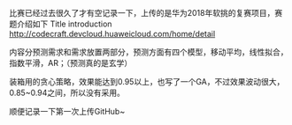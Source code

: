 比赛已经过去很久了才有空记录一下，上传的是华为2018年软挑的复赛项目，赛题介绍如下
Title introduction
http://codecraft.devcloud.huaweicloud.com/home/detail

内容分预测需求和需求放置两部分，预测方面有四个模型，移动平均，线性拟合，指数平滑，AR；（预测真的是玄学）

装箱用的贪心策略，效果能达到0.95以上，也写了一个GA，不过效果波动很大，0.85~0.94之间，所以没有采用。


顺便记录一下第一次上传GitHub~
